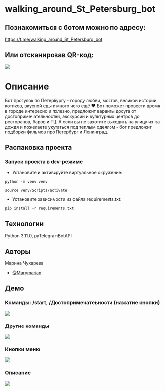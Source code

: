 
# walking_around_St_Petersburg_bot
## Познакомиться с ботом можно по адресу:
https://t.me/walking_around_St_Petersburg_bot

## Или отсканировав QR-код:
![](https://github.com/Marymarian/walking_around_St_Petersburg_bot/blob/main/gif/photo_4.gif)

# Описание
Бот прогулок по Петербургу - городу любви, мостов, великой истории, котиков, вкусной еды и много чего ещё ♥️
Бот поможет провести время в городе интересно и полезно, предложит варанты досуга от достопримечательностей, экскурсий и культурных центров до ресторанов, баров и ТЦ. А если вы не захотите выходить на улицу из-за дождя и пожелаете укутаться под теплым одеялом - бот предложит подборки фильмов про Петербург и Ленинград.

## Распаковка проекта
### Запуск проекта в dev-режиме
- Установите и активируйте виртуальное окружение:
```
python -m venv venv
```
``` 
source venv/Scripts/activate
``` 
- Установите зависимости из файла requirements.txt:
```
pip install -r requirements.txt
``` 

## Технологии
Python 3.11.0, pyTelegramBotAPI

## Авторы
Марина Чухарева
- [@Marymarian](https://www.github.com/Marymarian)

## Демо
### Команды: /start, /Достопримечатеьности (нажатие кнопки)
![](https://github.com/Marymarian/walking_around_St_Petersburg_bot/blob/main/gif/photo_1.gif) 
### Другие команды
![](https://github.com/Marymarian/walking_around_St_Petersburg_bot/blob/main/gif/photo_2.gif)
### Кнопки меню
![](https://github.com/Marymarian/walking_around_St_Petersburg_bot/blob/main/gif/photo_5.gif)
### Описание
![](https://github.com/Marymarian/walking_around_St_Petersburg_bot/blob/main/gif/photo_3.gif)
